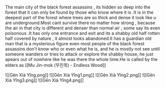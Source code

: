 The main city of the black forest assassins , its hidden so deep into the forest that it can only be found by those who know where it is .It is in the deepest part of the forest where trees are so thick and dense it look like u are underground.Most cant survive there no matter how strong , because the air in that city is different and denser than normal air , some say its even poisonous .It has only one entrance and exit and its a shabby old half rotten half covered by nature , it almost looks abandoned.It has a guardian old man that is a mysterious figure even most people of the black forest assassins don't know who or even what he is, and he is mostly not see until someone wanders or tries to attack or explore the shabby house, he just apears out of nowhere like he was there the whole time.He is called by the elders as [[Mu Jin-mok (무진목) - Endless Wood]]

![[Gēn Xià Yǐng.png]]
![[Gēn Xià Yǐng1.png]]
![[Gēn Xià Yǐng2.png]]
![[Gēn Xià Yǐng3.png]]
![[Gēn Xià Yǐng4.png]]